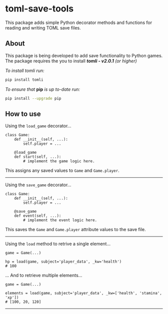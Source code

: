 # toml-save-tools
This package adds simple Python decorator methods and functions for reading and writing TOML save files.

## About
This package is being developed to add save functionality to Python games.
The package requires the you to install ***tomli - v2.0.1*** *(or higher)*

*To install tomli run:*

```bash 
pip install tomli
```

*To ensure that* **pip** *is up to-date run:*

```bash
pip install --upgrade pip
```

## How to use

Using the `load_game` decorator...

```python3
class Game:
    def __init__(self, ...):
        self.player = ...

	@load_game
	def start(self, ...):
        # implement the game logic here.
```

This assigns any saved values to `Game` and `Game.player`.

---

Using the `save_game` decorator...

```python3
class Game:
    def __init__(self, ...):
        self.player = ...

	@save_game
	def event(self, ...):
		# implement the event logic here.
```

This saves the `Game` and `Game.player` attribute values to the save file.

---

Using the `load` method to retrive a single element...

```python3
game = Game(...)

hp = load(game, subject='player_data', _kw='health')
# 100
```
... And to retrieve multiple elements...

```python3
game = Game(...)

elements = load(game, subject='player_data', _kw=['health', 'stamina', 'xp'])
# [100, 20, 120]
```

---	
